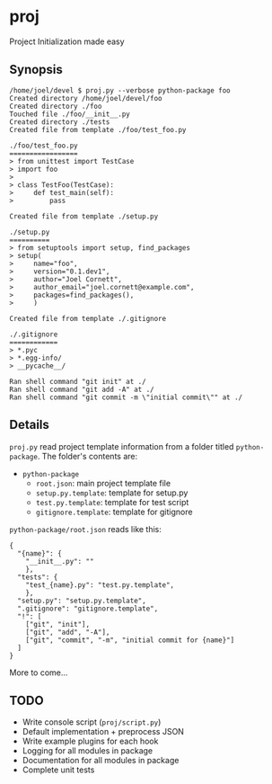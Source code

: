 proj
====

Project Initialization made easy

Synopsis
--------

    /home/joel/devel $ proj.py --verbose python-package foo
    Created directory /home/joel/devel/foo
    Created directory ./foo
    Touched file ./foo/__init__.py
    Created directory ./tests
    Created file from template ./foo/test_foo.py
    
    ./foo/test_foo.py
    =================
    > from unittest import TestCase
    > import foo
    > 
    > class TestFoo(TestCase):
    >     def test_main(self):
    >         pass
    
    Created file from template ./setup.py
    
    ./setup.py
    ==========
    > from setuptools import setup, find_packages
    > setup(
    >     name="foo",
    >     version="0.1.dev1",
    >     author="Joel Cornett",
    >     author_email="joel.cornett@example.com",
    >     packages=find_packages(),
    >     )
    
    Created file from template ./.gitignore
    
    ./.gitignore
    ============
    > *.pyc
    > *.egg-info/
    > __pycache__/
    
    Ran shell command "git init" at ./
    Ran shell command "git add -A" at ./
    Ran shell command "git commit -m \"initial commit\"" at ./
    
Details
-------

`proj.py` read project template information from a folder titled `python-package`. The folder's contents are:

- `python-package`
  - `root.json`: main project template file
  - `setup.py.template`: template for setup.py
  - `test.py.template`: template for test script
  - `gitignore.template`: template for gitignore
  
`python-package/root.json` reads like this:

    {
      "{name}": {
        "__init__.py": ""
        },
      "tests": {
        "test_{name}.py": "test.py.template",
        },
      "setup.py": "setup.py.template",
      ".gitignore": "gitignore.template",
      "!": [
        ["git", "init"],
        ["git", "add", "-A"],
        ["git", "commit", "-m", "initial commit for {name}"]
      ]
    }
    
  More to come...

TODO
----
- Write console script (`proj/script.py`)
- Default implementation + preprocess JSON
- Write example plugins for each hook
- Logging for all modules in package
- Documentation for all modules in package
- Complete unit tests
